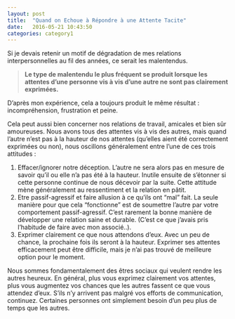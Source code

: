 ```yaml
---
layout: post
title:  "Quand on Echoue à Répondre à une Attente Tacite"
date:   2016-05-21 10:43:50
categories: category1
---
```


Si je devais retenir un motif de dégradation de mes relations interpersonnelles au fil des années, ce serait les malentendus. 
> **Le type de malentendu le plus fréquent se produit lorsque les attentes d’une personne vis à vis d’une autre ne sont pas clairement exprimées.**

D’après mon expérience, cela a toujours produit le même résultat : incompréhension, frustration et peine.

Cela peut aussi bien concerner nos relations de travail, amicales et bien sûr amoureuses. Nous avons tous des attentes vis à vis des autres, mais quand l’autre n’est pas à la hauteur de nos attentes (qu’elles aient été correctement exprimées ou non), nous oscillons généralement entre l’une de ces trois attitudes :

1. Effacer/ignorer notre déception. L’autre ne sera alors pas en mesure de savoir qu’il ou elle n’a pas été à la hauteur. Inutile ensuite de s’étonner si cette personne continue de nous décevoir par la suite. Cette attitude mène généralement au ressentiment et la relation en pâtit.
2. Etre passif-agressif et faire allusion à ce qu’ils ont “mal” fait. La seule manière pour que cela “fonctionne” est de soumettre l’autre par votre comportement passif-agressif. C’est rarement la bonne manière de développer une relation saine et durable. (C’est ce que j’avais pris l’habitude de faire avec mon associé..).
3. Exprimer clairement ce que nous attendons d’eux. Avec un peu de chance, la prochaine fois ils seront à la hauteur. Exprimer ses attentes efficacement peut être difficile, mais je n’ai pas trouvé de meilleure option pour le moment.

Nous sommes fondamentalement des êtres sociaux qui veulent rendre les autres heureux. En général, plus vous exprimez clairement vos attentes, plus vous augmentez vos chances que les autres fassent ce que vous attendez d’eux. S’ils n’y arrivent pas malgré vos efforts de communication, continuez. Certaines personnes ont simplement besoin d’un peu plus de temps que les autres.
